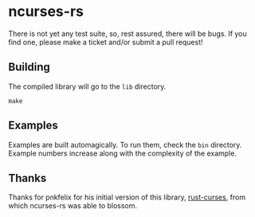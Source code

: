 ncurses-rs
==========

There is not yet any test suite, so, rest assured, there
will be bugs. If you find one, please make a ticket and/or
submit a pull request!

## Building
The compiled library will go to the `lib` directory.
```
make
```

## Examples
Examples are built automagically. To run them, check the `bin`
directory. Example numbers increase along with the complexity
of the example.

## Thanks
Thanks for pnkfelix for his initial version of this
library, [rust-curses](https://github.com/pnkfelix/rust-curses),
from which ncurses-rs was able to blossom.

